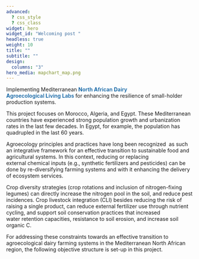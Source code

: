 ```yaml
---
advanced:
  ? css_style
  ? css_class
widget: hero
widget_id: "Welcoming post "
headless: true
weight: 10
title: ""
subtitle: ""
design:
  columns: "3"
hero_media: mapchart_map.png
---
```

Implementing Mediterranean <span style='color:#1768a6; font-size:100%; font-weight:600'>**N**orth **A**frican **D**airy 
**A**groecological **L**iving **L**abs </span> for enhancing the resilience of small-holder production systems.  

This project focuses on Morocco, Algeria, and Egypt. These Mediterranean countries have experienced strong population growth and urbanization rates in the last few decades. 
In Egypt, for example, the population has quadrupled in the last 60 years.

Agroecology principles and practices have long been recognized 
as such an integrative framework for an effective transition to 
sustainable food and agricultural systems. In this context, 
reducing or replacing external chemical inputs (e.g., synthetic fertilizers 
and pesticides) can be done by re-diversifying farming systems and 
with it enhancing the delivery of ecosystem services.

Crop diversity strategies (crop rotations and inclusion of nitrogen-fixing legumes) can directly increase the nitrogen pool in the soil, and reduce pest incidences. Crop livestock integration (CLI) besides reducing the risk of raising a single product, can reduce external fertilizer use through nutrient cycling, and support soil conservation practices that increased water retention capacities, resistance to soil erosion, and increase soil organic C. 

For addressing these constraints towards an effective transition to agroecological dairy farming systems in the Mediterranean North African region, the following objective structure is set-up in this project. 


